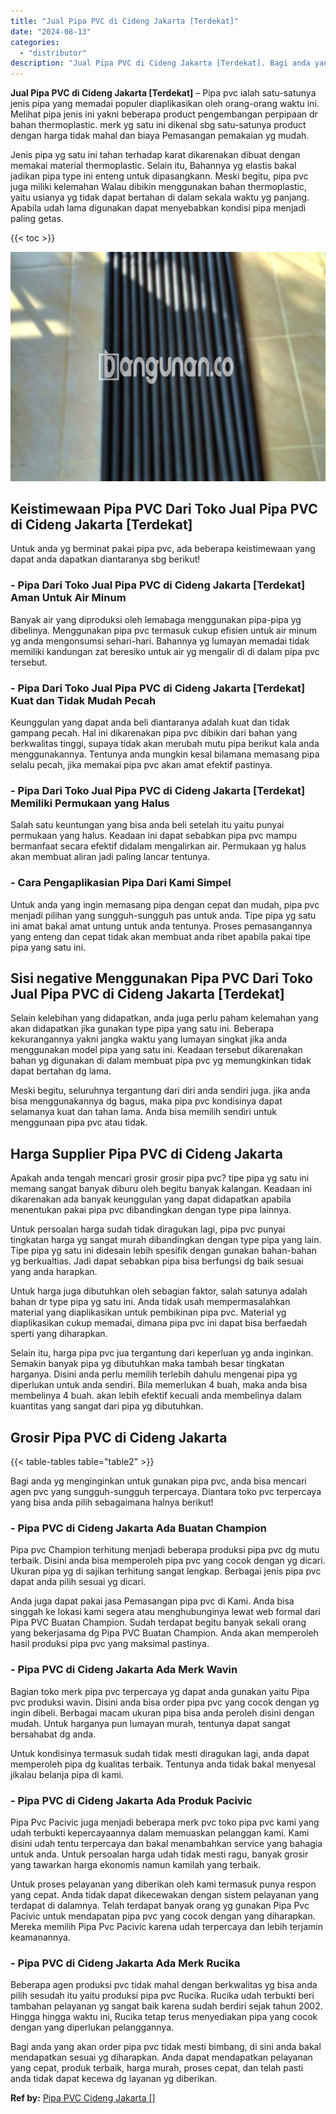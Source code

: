 ```yaml
---
title: "Jual Pipa PVC di Cideng Jakarta [Terdekat]"
date: "2024-08-13"
categories: 
  - "distributor"
description: "Jual Pipa PVC di Cideng Jakarta [Terdekat]. Bagi anda yang akan order pipa pvc tidak mesti bimbang, di sini anda bakal mendapatkan sesuai yg diharapkan. Anda..."
---
```


**Jual Pipa PVC di Cideng Jakarta \[Terdekat\]** – Pipa pvc ialah satu-satunya jenis pipa yang memadai populer diaplikasikan oleh orang-orang waktu ini. Melihat pipa jenis ini yakni beberapa product pengembangan perpipaan dr bahan thermoplastic. merk yg satu ini dikenal sbg satu-satunya product dengan harga tidak mahal dan biaya Pemasangan pemakaian yg mudah.

Jenis pipa yg satu ini tahan terhadap karat dikarenakan dibuat dengan memakai material thermoplastic. Selain itu, Bahannya yg elastis bakal jadikan pipa type ini enteng untuk dipasangkann. Meski begitu, pipa pvc juga miliki kelemahan Walau dibikin menggunakan bahan thermoplastic, yaitu usianya yg tidak dapat bertahan di dalam sekala waktu yg panjang. Apabila udah lama digunakan dapat menyebabkan kondisi pipa menjadi paling getas.

{{< toc >}}

![Jual Pipa PVC di Cideng Jakarta [Terdekat]](/images/jaul-pipa-pvc-31.png)

## Keistimewaan Pipa PVC Dari Toko Jual Pipa PVC di Cideng Jakarta \[Terdekat\]

Untuk anda yg berminat pakai pipa pvc, ada beberapa keistimewaan yang dapat anda dapatkan diantaranya sbg berikut!

### \- Pipa Dari Toko Jual Pipa PVC di Cideng Jakarta \[Terdekat\] Aman Untuk Air Minum

Banyak air yang diproduksi oleh lemabaga menggunakan pipa-pipa yg dibelinya. Menggunakan pipa pvc termasuk cukup efisien untuk air minum yg anda mengonsumsi sehari-hari. Bahannya yg lumayan memadai tidak memiliki kandungan zat beresiko untuk air yg mengalir di di dalam pipa pvc tersebut.

### \- Pipa Dari Toko Jual Pipa PVC di Cideng Jakarta \[Terdekat\] Kuat dan Tidak Mudah Pecah

Keunggulan yang dapat anda beli diantaranya adalah kuat dan tidak gampang pecah. Hal ini dikarenakan pipa pvc dibikin dari bahan yang berkwalitas tinggi, supaya tidak akan merubah mutu pipa berikut kala anda menggunakannya. Tentunya anda mungkin kesal bilamana memasang pipa selalu pecah, jika memakai pipa pvc akan amat efektif pastinya.

### \- Pipa Dari Toko Jual Pipa PVC di Cideng Jakarta \[Terdekat\] Memiliki Permukaan yang Halus

Salah satu keuntungan yang bisa anda beli setelah itu yaitu punyai permukaan yang halus. Keadaan ini dapat sebabkan pipa pvc mampu bermanfaat secara efektif didalam mengalirkan air. Permukaan yg halus akan membuat aliran jadi paling lancar tentunya.

### \- Cara Pengaplikasian Pipa Dari Kami Simpel

Untuk anda yang ingin memasang pipa dengan cepat dan mudah, pipa pvc menjadi pilihan yang sungguh-sungguh pas untuk anda. Tipe pipa yg satu ini amat bakal amat untung untuk anda tentunya. Proses pemasangannya yang enteng dan cepat tidak akan membuat anda ribet apabila pakai tipe pipa yang satu ini.

## Sisi negative Menggunakan Pipa PVC Dari Toko Jual Pipa PVC di Cideng Jakarta \[Terdekat\]

Selain kelebihan yang didapatkan, anda juga perlu paham kelemahan yang akan didapatkan jika gunakan type pipa yang satu ini. Beberapa kekurangannya yakni jangka waktu yang lumayan singkat jika anda menggunakan model pipa yang satu ini. Keadaan tersebut dikarenakan bahan yg digunakan di dalam membuat pipa pvc yg memungkinkan tidak dapat bertahan dg lama.

Meski begitu, seluruhnya tergantung dari diri anda sendiri juga. jika anda bisa menggunakannya dg bagus, maka pipa pvc kondisinya dapat selamanya kuat dan tahan lama. Anda bisa memilih sendiri untuk menggunaan pipa pvc atau tidak.

## Harga Supplier Pipa PVC di Cideng Jakarta

Apakah anda tengah mencari grosir grosir pipa pvc? tipe pipa yg satu ini memang sangat banyak diburu oleh begitu banyak kalangan. Keadaan ini dikarenakan ada banyak keunggulan yang dapat didapatkan apabila menentukan pakai pipa pvc dibandingkan dengan type pipa lainnya.

Untuk persoalan harga sudah tidak diragukan lagi, pipa pvc punyai tingkatan harga yg sangat murah dibandingkan dengan type pipa yang lain. Tipe pipa yg satu ini didesain lebih spesifik dengan gunakan bahan-bahan yg berkualtias. Jadi dapat sebabkan pipa bisa berfungsi dg baik sesuai yang anda harapkan.

Untuk harga juga dibutuhkan oleh sebagian faktor, salah satunya adalah bahan dr type pipa yg satu ini. Anda tidak usah mempermasalahkan material yang diaplikasikan untuk pembikinan pipa pvc. Material yg diaplikasikan cukup memadai, dimana pipa pvc ini dapat bisa berfaedah sperti yang diharapkan.

Selain itu, harga pipa pvc jua tergantung dari keperluan yg anda inginkan. Semakin banyak pipa yg dibutuhkan maka tambah besar tingkatan harganya. Disini anda perlu memilih terlebih dahulu mengenai pipa yg diperlukan untuk anda sendiri. Bila memerlukan 4 buah, maka anda bisa membelinya 4 buah. akan lebih efektif kecuali anda membelinya dalam kuantitas yang sangat dari pipa yg dibutuhkan.

## Grosir Pipa PVC di Cideng Jakarta

{{< table-tables table="table2" >}}

Bagi anda yg menginginkan untuk gunakan pipa pvc, anda bisa mencari agen pvc yang sungguh-sungguh terpercaya. Diantara toko pvc terpercaya yang bisa anda pilih sebagaimana halnya berikut!

### \- Pipa PVC di Cideng Jakarta Ada Buatan Champion

Pipa pvc Champion terhitung menjadi beberapa produksi pipa pvc dg mutu terbaik. Disini anda bisa memperoleh pipa pvc yang cocok dengan yg dicari. Ukuran pipa yg di sajikan terhitung sangat lengkap. Berbagai jenis pipa pvc dapat anda pilih sesuai yg dicari.

Anda juga dapat pakai jasa Pemasangan pipa pvc di Kami. Anda bisa singgah ke lokasi kami segera atau menghubunginya lewat web formal dari Pipa PVC Buatan Champion. Sudah terdapat begitu banyak sekali orang yang bekerjasama dg Pipa PVC Buatan Champion. Anda akan memperoleh hasil produksi pipa pvc yang maksimal pastinya.

### \- Pipa PVC di Cideng Jakarta Ada Merk Wavin

Bagian toko merk pipa pvc terpercaya yg dapat anda gunakan yaitu Pipa pvc produksi wavin. Disini anda bisa order pipa pvc yang cocok dengan yg ingin dibeli. Berbagai macam ukuran pipa bisa anda peroleh disini dengan mudah. Untuk harganya pun lumayan murah, tentunya dapat sangat bersahabat dg anda.

Untuk kondisinya termasuk sudah tidak mesti diragukan lagi, anda dapat memperoleh pipa dg kualitas terbaik. Tentunya anda tidak bakal menyesal jikalau belanja pipa di kami.

### \- Pipa PVC di Cideng Jakarta Ada Produk Pacivic

Pipa Pvc Pacivic juga menjadi beberapa merk pvc toko pipa pvc kami yang udah terbukti kepercayaannya dalam memuaskan pelanggan kami. Kami disini udah tentu terpercaya dan bakal menambahkan service yang bahagia untuk anda. Untuk persoalan harga udah tidak mesti ragu, banyak grosir yang tawarkan harga ekonomis namun kamilah yang terbaik.

Untuk proses pelayanan yang diberikan oleh kami termasuk punya respon yang cepat. Anda tidak dapat dikecewakan dengan sistem pelayanan yang terdapat di dalamnya. Telah terdapat banyak orang yg gunakan Pipa Pvc Pacivic untuk mendapatan pipa pvc yang cocok dengan yang diharapkan. Mereka memilih Pipa Pvc Pacivic karena udah terpercaya dan lebih terjamin keamanannya.

### \- Pipa PVC di Cideng Jakarta Ada Merk Rucika

Beberapa agen produksi pvc tidak mahal dengan berkwalitas yg bisa anda pilih sesudah itu yaitu produksi pipa pvc Rucika. Rucika udah terbukti beri tambahan pelayanan yg sangat baik karena sudah berdiri sejak tahun 2002. Hingga hingga waktu ini, Rucika tetap terus menyediakan pipa yang cocok dengan yang diperlukan pelanggannya.

Bagi anda yang akan order pipa pvc tidak mesti bimbang, di sini anda bakal mendapatkan sesuai yg diharapkan. Anda dapat mendapatkan pelayanan yang cepat, produk terbaik, harga murah, proses cepat, dan telah pasti anda tidak dapat kecewa dg layanan yg diberikan.

**Ref by:** [Pipa PVC Cideng Jakarta []](https://id.wikipedia.org/wiki/Pipa)
